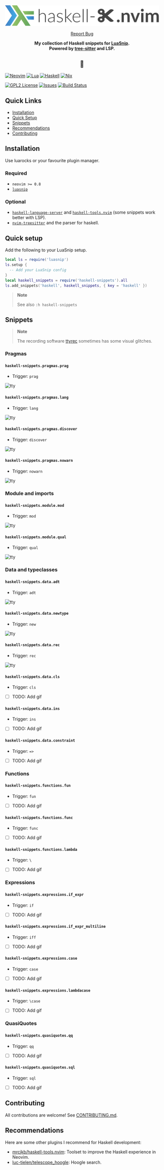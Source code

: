 <!-- markdownlint-disable -->
<br />
<div align="center">
  <a href="https://github.com/mrcjkb/haskell-snippets.nvim">
    <img src="./logo.svg" alt="haskell-snippets.nvim">
  </a>
  <p align="center">
    <a href="https://github.com/mrcjkb/haskell-snippets.nvim/issues">Report Bug</a>
  </p>
  <p>
    <strong>
      My collection of Haskell snippets for <a href="https://github.com/L3MON4D3/LuaSnip">LuaSnip</a>.
      <br />
      Powered by <a href="https://github.com/nvim-treesitter/nvim-treesitter">tree-sitter</a> and LSP.
    </strong>
  </p>
  <h2>🦥</h>
</div>
<!-- markdownlint-restore -->

[![Neovim][neovim-shield]][neovim-url]
[![Lua][lua-shield]][lua-url]
[![Haskell][haskell-shield]][haskell-url]
[![Nix][nix-shield]][nix-url]

[![GPL2 License][license-shield]][license-url]
[![Issues][issues-shield]][issues-url]
[![Build Status][ci-shield]][ci-url]

## Quick Links

- [Installation](#installation)
- [Quick Setup](#quick-setup)
- [Snippets](#snippets)
- [Recommendations](#recommendations)
- [Contributing](./CONTRIBUTING.md)

## Installation

Use luarocks or your favourite plugin manager.

### Required

- `neovim >= 0.8`
- [`luasnip`](https://github.com/L3MON4D3/LuaSnip)

### Optional

- [`haskell-language-server`](https://haskell-language-server.readthedocs.io/en/latest/installation.html)
  and [`haskell-tools.nvim`](https://github.com/mrcjkb/haskell-tools.nvim)
  (some snippets work better with LSP).
- [`nvim-treesitter`](https://github.com/nvim-treesitter/nvim-treesitter)
  and the parser for haskell.

## Quick setup

Add the following to your LuaSnip setup.

```lua
local ls = require('luasnip')
ls.setup {
  -- Add your LuaSnip config
}
local haskell_snippets = require('haskell-snippets').all
ls.add_snippets('haskell', haskell_snippets, { key = 'haskell' })
```

> **Note**
>
> See also `:h haskell-snippets`

## Snippets

> **Note**
>
> The recording software [ttyrec](https://github.com/mjording/ttyrec)
> sometimes has some visual glitches.

### Pragmas

#### `haskell-snippets.pragmas.prag`

- Trigger: `prag`

![tty](https://github.com/mrcjkb/haskell-snippets.nvim/assets/12857160/88918b83-c8aa-4fb0-b74c-a24b5a9269a6)

#### `haskell-snippets.pragmas.lang`

- Trigger: `lang`

![tty](https://github.com/mrcjkb/haskell-snippets.nvim/assets/12857160/18bf238a-ea23-4206-97ab-421a7896bfd2)

#### `haskell-snippets.pragmas.discover`

- Trigger: `discover`

![tty](https://github.com/mrcjkb/haskell-snippets.nvim/assets/12857160/d80c6209-f324-4a1c-ae3c-9e4f1245a113)

#### `haskell-snippets.pragmas.nowarn`

- Trigger: `nowarn`

![tty](https://github.com/mrcjkb/haskell-snippets.nvim/assets/12857160/ba95a3cd-fc68-4adb-9011-82e39ffc742c)

### Module and imports

#### `haskell-snippets.module.mod`

- Trigger: `mod`

![tty](https://github.com/mrcjkb/haskell-snippets.nvim/assets/12857160/ade2cb77-10de-4183-bded-163caf3cc8f7)

#### `haskell-snippets.module.qual`

- Trigger: `qual`

![tty](https://github.com/mrcjkb/haskell-snippets.nvim/assets/12857160/2fbd5f6d-2c8b-4f8c-b1f1-39bc4bd8f549)

### Data and typeclasses

#### `haskell-snippets.data.adt`

- Trigger: `adt`

![tty](https://github.com/mrcjkb/haskell-snippets.nvim/assets/12857160/6a4fbc24-ab83-440a-971b-5d7373f52ce0)

#### `haskell-snippets.data.newtype`

- Trigger: `new`

![tty](https://github.com/mrcjkb/haskell-snippets.nvim/assets/12857160/769459ed-6149-4f84-bd97-60570749938f)

#### `haskell-snippets.data.rec`

- Trigger: `rec`

![tty](https://github.com/mrcjkb/haskell-snippets.nvim/assets/12857160/e633ee97-48ad-462e-949f-8c140f7bd086)

#### `haskell-snippets.data.cls`

- Trigger: `cls`
- [ ] TODO: Add gif

#### `haskell-snippets.data.ins`

- Trigger: `ins`
- [ ] TODO: Add gif

#### `haskell-snippets.data.constraint`

- Trigger: `=>`
- [ ] TODO: Add gif

### Functions

#### `haskell-snippets.functions.fun`

- Trigger: `fun`
- [ ] TODO: Add gif

#### `haskell-snippets.functions.func`

- Trigger: `func`
- [ ] TODO: Add gif

#### `haskell-snippets.functions.lambda`

- Trigger: `\`
- [ ] TODO: Add gif

### Expressions

#### `haskell-snippets.expressions.if_expr`

- Trigger: `if`
- [ ] TODO: Add gif

#### `haskell-snippets.expressions.if_expr_multiline`

- Trigger: `iff`
- [ ] TODO: Add gif

#### `haskell-snippets.expressions.case`

- Trigger: `case`
- [ ] TODO: Add gif

#### `haskell-snippets.expressions.lambdacase`

- Trigger: `\case`
- [ ] TODO: Add gif

### QuasiQuotes

#### `haskell-snippets.quasiquotes.qq`

- Trigger: `qq`
- [ ] TODO: Add gif

#### `haskell-snippets.quasiquotes.sql`

- Trigger: `sql`
- [ ] TODO: Add gif

## Contributing

All contributions are welcome!
See [CONTRIBUTING.md](./CONTRIBUTING.md).

## Recommendations

Here are some other plugins I recommend for Haskell development:

- [mrcjkb/haskell-tools.nvim](https://github.com/mrcjkb/haskell-tools.nvim):
  Toolset to improve the Haskell experience in Neovim.
- [luc-tielen/telescope_hoogle](https://github.com/luc-tielen/telescope_hoogle):
  Hoogle search.

<!-- MARKDOWN LNIKS & IMAGES -->
[neovim-shield]: https://img.shields.io/badge/NeoVim-%2357A143.svg?&style=for-the-badge&logo=neovim&logoColor=white
[neovim-url]: https://neovim.io/
[lua-shield]: https://img.shields.io/badge/lua-%232C2D72.svg?style=for-the-badge&logo=lua&logoColor=white
[lua-url]: https://www.lua.org/
[nix-shield]: https://img.shields.io/badge/nix-0175C2?style=for-the-badge&logo=NixOS&logoColor=white
[nix-url]: https://nixos.org/
[haskell-shield]: https://img.shields.io/badge/Haskell-5e5086?style=for-the-badge&logo=haskell&logoColor=white
[haskell-url]: https://www.haskell.org/
[issues-shield]: https://img.shields.io/github/issues/mrcjkb/haskell-snippets.nvim.svg?style=for-the-badge
[issues-url]: https://github.com/mrcjkb/haskell-snippets.nvim/issues
[license-shield]: https://img.shields.io/github/license/mrcjkb/haskell-snippets.nvim.svg?style=for-the-badge
[license-url]: https://github.com/mrcjkb/haskell-snippets.nvim/blob/master/LICENSE
[ci-shield]: https://img.shields.io/github/actions/workflow/status/mrcjkb/haskell-snippets.nvim/nix-build.yml?style=for-the-badge
[ci-url]: https://github.com/mrcjkb/haskell-snippets.nvim/actions/workflows/nix-build.yml
